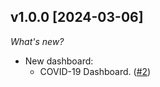 ## v1.0.0 [2024-03-06]

_What's new?_

- New dashboard:
  - COVID-19 Dashboard. ([#2](https://github.com/turbot/powerpipe-mod-covid19/pull/2))